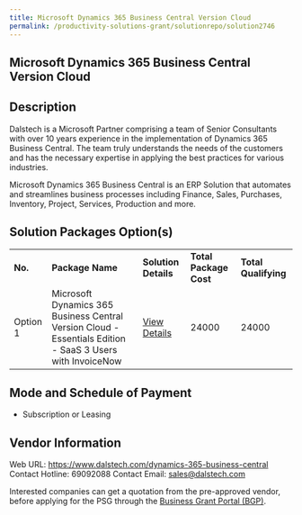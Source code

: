 ```yaml
---
title: Microsoft Dynamics 365 Business Central Version Cloud
permalink: /productivity-solutions-grant/solutionrepo/solution2746
---
```


## Microsoft Dynamics 365 Business Central Version Cloud

## Description

Dalstech is a Microsoft Partner comprising a team of Senior Consultants with over 10 years experience in the implementation of Dynamics 365 Business Central. The team truly understands the needs of the customers and has the necessary expertise in applying the best practices for various industries. 

Microsoft Dynamics 365 Business Central is an ERP Solution that automates and streamlines business processes including Finance, Sales, Purchases, Inventory, Project, Services, Production and more.

## Solution Packages Option(s)

<table>
<tr>
<td><b>No.</b></td>
<td><b>Package Name</b></td>
<td><b>Solution Details</b></td>
<td><b>Total Package Cost</b></td>
<td><b>Total Qualifying</b></td>
</tr>
<tr>
<td>Option 1</td>
<td>Microsoft Dynamics 365 Business Central Version Cloud - Essentials Edition - SaaS 3 Users with InvoiceNow</td>
<td><a href='https://www.gobusiness.gov.sg/images/psg/Dalstech_MD365_20210464_Desensitised_Annex_3_Part_1.pdf'>View Details</a></td>
<td>24000</td>
<td>24000</td>
</tr>
</table>

## Mode and Schedule of Payment

 - Subscription or Leasing

## Vendor Information

 Web URL: https://www.dalstech.com/dynamics-365-business-central 
Contact Hotline: 69092088 
Contact Email: sales@dalstech.com 


Interested companies can get a quotation from the pre-approved vendor, before applying for the PSG through the <a href='https://www.businessgrants.gov.sg/'>Business Grant Portal (BGP)</a>.

<script src="/jquery/resize-tables.js"></script>
